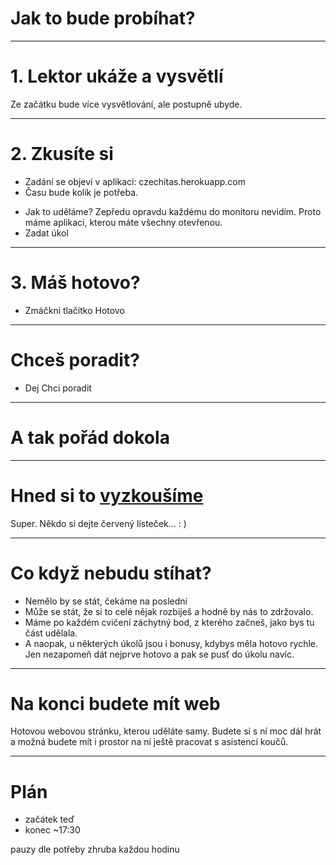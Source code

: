 <!-- .slide: data-state="c-slide-inter" -->
# Jak to bude probíhat?

---

# 1. Lektor ukáže a vysvětlí

>>>
Ze začátku bude více vysvětlování, ale postupně ubyde.

---

# 2. Zkusíte si

- Zadání se objeví v aplikaci: czechitas.herokuapp.com
- Času bude kolik je potřeba.


>>>
* Jak to uděláme? Zepředu opravdu každému do monitoru nevidím.
Proto máme aplikaci, kterou máte všechny otevřenou.
* Zadat úkol

---

# 3. Máš hotovo?

>>>
* Zmáčkni tlačítko Hotovo

---

# Chceš poradit?

>>>
* Dej Chci poradit

---

# A tak pořád dokola

---

<!-- .slide: data-state="c-slide-task" -->

# Hned si to <a href="https://czechitas.herokuapp.com/">vyzkoušíme</a>

>>>
Super. Někdo si dejte červený lísteček… : )

---

# Co když nebudu stíhat?

>>>
* Nemělo by se stát, čekáme na poslední
* Může se stát, že si to celé nějak rozbiješ a hodně by nás to zdržovalo.
* Máme po každém cvičení záchytný bod, z kterého začneš, jako bys tu část udělala.
* A naopak, u některých úkolů jsou i bonusy, kdybys měla hotovo rychle. Jen nezapomeň dát nejprve hotovo a pak se pusť do úkolu navíc.

---

# Na konci budete mít web

>>>
Hotovou webovou stránku, kterou uděláte samy.
Budete si s ní moc dál hrát a možná budete mít i prostor na ní ještě pracovat s asistencí koučů.

---

# Plán

- začátek teď
- konec ~17:30

>>>
pauzy dle potřeby zhruba každou hodinu

<!-- .element: class="c-text-left" -->
